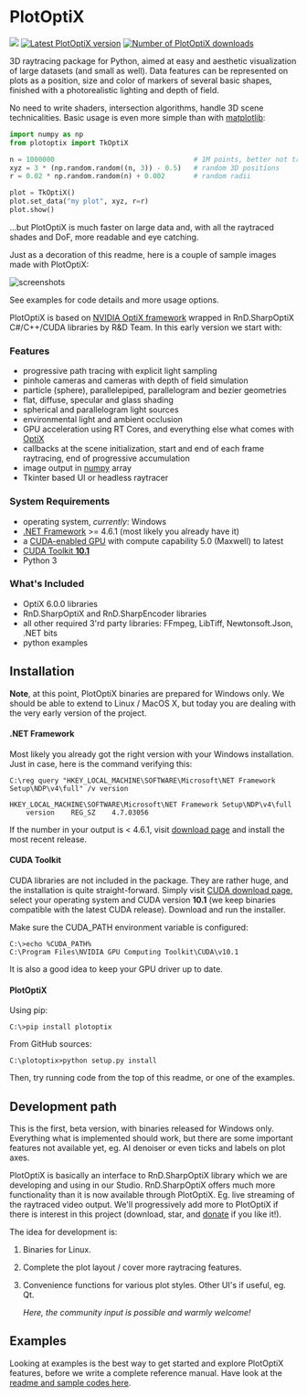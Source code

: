 # PlotOptiX

<a href="https://www.paypal.com/cgi-bin/webscr?cmd=_s-xclick&hosted_button_id=RG47ZEL5GKLNA&source=url"><img src="https://img.shields.io/badge/support%20project-paypal-brightgreen.svg"></a>
<a href="https://pypi.org/project/plotoptix/"><img alt="Latest PlotOptiX version" src="https://img.shields.io/pypi/v/plotoptix.svg" /></a>
<a href="https://pypi.org/project/plotoptix/"><img alt="Number of PlotOptiX downloads" src="https://img.shields.io/pypi/dd/plotoptix.svg" /></a>

3D raytracing package for Python, aimed at easy and aesthetic visualization of large datasets (and small as well). Data features can be represented on plots as a position, size and color of markers of several basic shapes, finished with a photorealistic lighting and depth of field.

No need to write shaders, intersection algorithms, handle 3D scene technicalities. Basic usage is even more simple than with [matplotlib](https://matplotlib.org/):

```python
import numpy as np
from plotoptix import TkOptiX

n = 1000000                                  # 1M points, better not try this with matplotlib
xyz = 3 * (np.random.random((n, 3)) - 0.5)   # random 3D positions
r = 0.02 * np.random.random(n) + 0.002       # random radii

plot = TkOptiX()
plot.set_data("my plot", xyz, r=r)
plot.show()
```

...but PlotOptiX is much faster on large data and, with all the raytraced shades and DoF, more readable and eye catching.

Just as a decoration of this readme, here is a couple of sample images made with PlotOptiX:

![screenshots](https://github.com/robertsulej/plotoptix/blob/master/screenshots.jpg "PlotOptiX screenshots")

See examples for code details and more usage options.

PlotOptiX is based on [NVIDIA OptiX framework](https://developer.nvidia.com/optix) wrapped in RnD.SharpOptiX C#/C++/CUDA libraries
by R&D Team. In this early version we start with:

### Features

- progressive path tracing with explicit light sampling
- pinhole cameras and cameras with depth of field simulation
- particle (sphere), parallelepiped, parallelogram and bezier geometries
- flat, diffuse, specular and glass shading
- spherical and parallelogram light sources
- environmental light and ambient occlusion
- GPU acceleration using RT Cores, and everything else what comes with [OptiX](https://developer.nvidia.com/optix)
- callbacks at the scene initialization, start and end of each frame raytracing, end of progressive accumulation
- image output in [numpy](http://www.numpy.org/) array
- Tkinter based UI or headless raytracer

### System Requirements

- operating system, *currently*: Windows
- [.NET Framework](https://dotnet.microsoft.com/download/dotnet-framework) >= 4.6.1 (most likely you already have it)
- a [CUDA-enabled GPU](https://developer.nvidia.com/cuda-gpus) with compute capability 5.0 (Maxwell) to latest
- [CUDA Toolkit **10.1**](https://developer.nvidia.com/cuda-downloads)
- Python 3

### What's Included

- OptiX 6.0.0 libraries
- RnD.SharpOptiX and RnD.SharpEncoder libraries
- all other required 3'rd party libraries: FFmpeg, LibTiff, Newtonsoft.Json, .NET bits
- python examples


## Installation

**Note**, at this point, PlotOptiX binaries are prepared for Windows only. We should be able to extend to Linux / MacOS X, but today you are dealing with the very early version of the project.

#### .NET Framework

Most likely you already got the right version with your Windows installation. Just in case, here is the command verifying this:

```shell session
C:\reg query "HKEY_LOCAL_MACHINE\SOFTWARE\Microsoft\NET Framework Setup\NDP\v4\full" /v version

HKEY_LOCAL_MACHINE\SOFTWARE\Microsoft\NET Framework Setup\NDP\v4\full
    version    REG_SZ    4.7.03056
```
If the number in your output is < 4.6.1, visit [download page](https://dotnet.microsoft.com/download/dotnet-framework) and install the most recent release.

#### CUDA Toolkit

CUDA libraries are not included in the package. They are rather huge, and the installation is quite straight-forward. Simply visit [CUDA download page](https://developer.nvidia.com/cuda-downloads), select your operating system and CUDA version **10.1** (we keep binaries compatible with the latest CUDA release). Download and run the installer.

Make sure the CUDA_PATH environment variable is configured:

```shell session
C:\>echo %CUDA_PATH%
C:\Program Files\NVIDIA GPU Computing Toolkit\CUDA\v10.1
```
It is also a good idea to keep your GPU driver up to date.

#### PlotOptiX

Using pip:

```shell session
C:\>pip install plotoptix
```

From GitHub sources:

```shell session
C:\plotoptix>python setup.py install
```

Then, try running code from the top of this readme, or one of the examples.

## Development path

This is the first, beta version, with binaries released for Windows only. Everything what is implemented should work, but there are some important features not available yet, eg. AI denoiser or even ticks and labels on plot axes.

PlotOptiX is basically an interface to RnD.SharpOptiX library which we are developing and using in our Studio. RnD.SharpOptiX offers much more functionality than it is now available through PlotOptiX. Eg. live streaming of the raytraced video output. We'll progressively add more to PlotOptiX if there is interest in this project (download, star, and <a href="https://www.paypal.com/cgi-bin/webscr?cmd=_s-xclick&hosted_button_id=RG47ZEL5GKLNA&source=url">donate</a> if you like it!).

The idea for development is:

1. Binaries for Linux.
2. Complete the plot layout / cover more raytracing features.
3. Convenience functions for various plot styles. Other UI's if useful, eg. Qt.

   *Here, the community input is possible and warmly welcome!*

## Examples

Looking at examples is the best way to get started and explore PlotOptiX features, before we write a complete reference manual. Have look at the <a href="https://github.com/rnd-team-dev/plotoptix/tree/master/examples">readme and sample codes here</a>.
